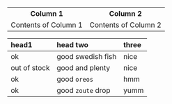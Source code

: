 <table>
<tr>
<th> Column 1 </th>
<th> Column 2</th>
</tr>
<tr>
<td>
Contents of Column 1
</td>
<td>
Contents of Column 2
</td>
</tr>
</table>

<div class="code-example" markdown="1">

| head1        | head two          | three |
|:-------------|:------------------|:------|
| ok           | good swedish fish | nice  |
| out of stock | good and plenty   | nice  |
| ok           | good `oreos`      | hmm   |
| ok           | good `zoute` drop | yumm  |

</div>
